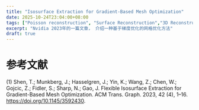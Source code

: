 ```yaml
---
title: "Isosurface Extraction for Gradient-Based Mesh Optimization"
date: 2025-10-24T23:04:00+08:00 
tags: ["Poisson reconstruction", "Surface Reconstruction","3D Reconstruction"," Mesh Optimization"]
excerpt: "Nvidia 2023年的一篇文章， 介绍一种基于梯度优化的网格优化方法"
draft: true
---
```


# 参考文献

(1) Shen, T.; Munkberg, J.; Hasselgren, J.; Yin, K.; Wang, Z.; Chen, W.; Gojcic, Z.; Fidler, S.; Sharp, N.; Gao, J. Flexible Isosurface Extraction for Gradient-Based Mesh Optimization. ACM Trans. Graph. 2023, 42 (4), 1–16. https://doi.org/10.1145/3592430.
